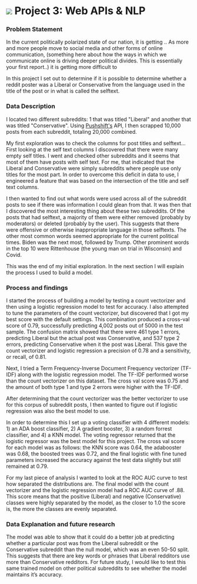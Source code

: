 # ![](https://ga-dash.s3.amazonaws.com/production/assets/logo-9f88ae6c9c3871690e33280fcf557f33.png) Project 3: Web APIs & NLP


### Problem Statement

In the current politically polarized state of our nation, it is getting .. As more and more people move to social media and other forms of online communication, (something here about how the ways in which we communicate online is driving deeper political divides. This is essentially your first report..) it is getting more difficult to 

In this project I set out to determine if it is possible to determine whether a reddit poster was a Liberal or Conservative from the language used in the title of the post or in what is called the selftext. 

### Data Description

I located two different subreddits: 1 that was titled "Liberal" and another that was titled "Conservative".  Using [Pushshift's](https://github.com/pushshift/api) API, I then scrapped 10,000 posts from each subreddit, totaling 20,000 combined.  

My first exploration was to check the columns for post titles and selftext… First looking at the self text columns I discovered that there were many empty self titles. I went and checked other subreddits and it seems that most of them have posts with self text. For me, that indicated that the Liberal and Conservative were simply subreddits where people use only titles for the most part. In order to overcome this deficit in data to use, I engineered a feature that was based on the intersection of the title and self text columns. 

I then wanted to find out what words were used across all of the subreddit posts to see if there was information I could glean from that. It was then that I discovered the most interesting thing about these two subreddits. Of the posts that had selftext, a majority of them were either removed (probably by moderators) or deleted (probably by the user). This suggests that there were offensive or otherwise inappropriate language in those selftexts. The other most common words seemed appropriate for the current political times. Biden was the next most, followed by Trump. Other prominent words in the top 10 were Rittenhouse (the young man on trial in Wisconsin) and Covid.

This was the end of my initial exploration. In the next section I will explain the process I used to build a model.


### Process and findings

I started the process of building a model by testing a count vectorizer and then using a logistic regression model to test for accuracy. I also attempted to tune the parameters of the count vectorizer, but discovered that I got my best score with the default settings. This combination produced a cross-val score of 0.79, successfully predicting 4,002 posts out of 5000 in the test sample.  The confusion matrix showed that there were 461 type 1 errors, predicting Liberal but the actual post was Conservative, and 537 type 2 errors, predicting Conservative when it the post was Liberal. This gave the count vectorizer and logistic regression a precision of 0.78 and a sensitivity, or recall, of 0.81.

Next, I tried a Term Frequency-Inverse Document Frequency vectorizer (TF-IDF) along with the logistic regression model. The TF-IDF performed worse than the count vectorizer on this dataset. The cross val score was 0.75 and the amount of both type 1 and type 2 errors were higher with the TF-IDF.

After determining that the count vectorizer was the better vectorizer to use for this corpus of subreddit posts, I then wanted to figure out if logistic regression was also the best model to use. 

In order to determine this I set up a voting classifier with 4 different models: 1) an ADA boost classifier, 2) A gradient booster, 3) a random forrest classifier, and 4) a KNN model. The voting regressor returned that the logistic regressor was the best model for this project. The cross val score for each model was as follows: the KNN score was 0.64, the adabooster was 0.68, the boosted trees was 0.72, and the final logistic with fine tuned parameters increased the accuracy against the test data slightly but still remained at 0.79. 

For my last piece of analysis I wanted to look at the ROC AUC curve to test how separated the distributions are. The final model with the count vectorizer and the logistic regression model had a ROC AUC curve of .88. This score means that the positive (Liberal) and negative (Conservative) classes were highly separated by the model, as the closer to 1.0 the score is, the more the classes are evenly separated. 


### Data Explanation and future research

The model was able to show that it could do a better job at predicting whether a particular post was from the Liberal subreddit or the Conservative subreddit than the null model, which was an even 50-50 split. This suggests that there are key words or phrases that Liberal redditors use more than Conservative redditors. For future study, I would like to test this same trained model on other political subreddits to see whether the model maintains it’s accuracy. 